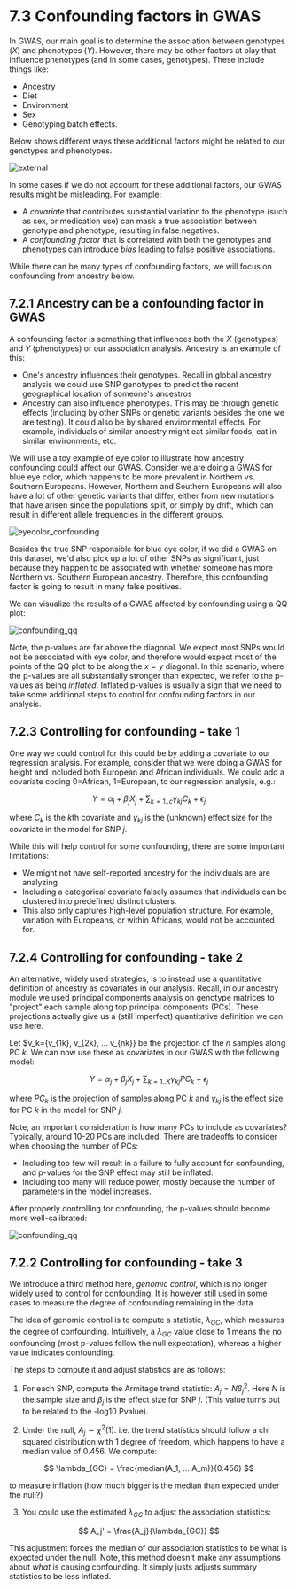 # 7.3 Confounding factors in GWAS

In GWAS, our main goal is to determine the association between genotypes ($X$) and phenotypes ($Y$). However, there may be other factors at play that influence phenotypes (and in some cases, genotypes). These include things like:

* Ancestry
* Diet
* Environment
* Sex
* Genotyping batch effects.

Below shows different ways these additional factors might be related to our genotypes and phenotypes. 

![external](images/external_factors.png)

In some cases if we do not account for these additional factors, our GWAS results might be misleading. For example:

* A *covariate* that contributes substantial variation to the phenotype (such as sex, or medication use) can mask a true association between genotype and phenotype, resulting in false negatives.
* A *confounding factor* that is correlated with both the genotypes and phenotypes can introduce *bias* leading to false positive associations. 

While there can be many types of confounding factors, we will focus on confounding from ancestry below.

## 7.2.1 Ancestry can be a confounding factor in GWAS

A confounding factor is something that influences both the $X$ (genotypes) and $Y$ (phenotypes) or our association analysis. Ancestry is an example of this:

* One's ancestry influences their genotypes. Recall in global ancestry analysis we could use SNP genotypes to predict the recent geographical location of someone's ancestros
* Ancestry can also influence phenotypes. This may be through genetic effects (including by other SNPs or genetic variants besides the one we are testing). It could also be by shared environmental effects. For example, individuals of similar ancestry might eat similar foods, eat in similar environments, etc.

We will use a toy example of eye color to illustrate how ancestry confounding could affect our GWAS. Consider we are doing a GWAS for blue eye color, which happens to be more prevalent in Northern vs. Southern Europeans. However, Northern and Southern Europeans will also have a lot of other genetic variants that differ, either from new mutations that have arisen since the populations split, or simply by drift, which can result in different allele frequencies in the different groups.

![eyecolor_confounding](images/eyecolor_confounding.png)

Besides the true SNP responsible for blue eye color, if we did a GWAS on this dataset, we'd also pick up a lot of other SNPs as significant, just because they happen to be associated with whether someone has more Northern vs. Southern European ancestry. Therefore, this confounding factor is going to result in many false positives.

We can visualize the results of a GWAS affected by confounding using a QQ plot:

![confounding_qq](images/confounding_QQ.png)

Note, the p-values are far above the diagonal. We expect most SNPs would not be associated with eye color, and therefore would expect most of the points of the QQ plot to be along the $x=y$ diagonal. In this scenario, where the p-values are all substantially stronger than expected, we refer to the p-values as being *inflated*. Inflated p-values is usually a sign that we need to take some additional steps to control for confounding factors in our analysis.

## 7.2.3 Controlling for confounding - take 1

One way we could control for this could be by adding a covariate to our regression analysis. For example, consider that we were doing a GWAS for height and included both European and African individuals. We could add a covariate coding 0=African, 1=European, to our regression analysis, e.g.:

$$
Y = \alpha_j + \beta_j X_j + \sum_{k=1..c} \gamma_{kj} C_{k} + \epsilon_j 
$$

where $C_k$ is the $k$th covariate and $\gamma_{kj}$ is the (unknown) effect size for the covariate in the model for SNP $j$.

While this will help control for some confounding, there are some important limitations:

* We might not have self-reported ancestry for the individuals are are analyzing
* Including a categorical covariate falsely assumes that individuals can be clustered into predefined distinct clusters.
* This also only captures high-level population structure. For example, variation with Europeans, or within Africans, would not be accounted for.

## 7.2.4 Controlling for confounding - take 2

An alternative, widely used strategies, is to instead use a quantitative definition of ancestry as covariates in our analysis. Recall, in our ancestry module we used principal components analysis on genotype matrices to "project" each sample along top principal components (PCs). These projections actually give us a (still imperfect) quantitative definition we can use here.

Let $v_k=\{v_{1k}, v_{2k}, ... v_{nk}\} be the projection of the $n$ samples along PC $k$. We can now use these as covariates in our GWAS with the following model:

$$
Y = \alpha_j + \beta_j X_j + \sum_{k=1..K} \gamma_{kj} PC_{k} + \epsilon_j 
$$

where $PC_k$ is the projection of samples along PC $k$ and $\gamma_{kj}$ is the effect size for PC $k$ in the model for SNP $j$.

Note, an important consideration is how many PCs to include as covariates? Typically, around 10-20 PCs are included. There are tradeoffs to consider when choosing the number of PCs:

* Including too few will result in a failure to fully account for confounding, and p-values for the SNP effect may still be inflated.
* Including too many will reduce power, mostly because the number of parameters in the model increases. 

After properly controlling for confounding, the p-values should become more well-calibrated:

![confounding_qq](images/confounding_QQ_fixed.png)

## 7.2.2 Controlling for confounding - take 3

We introduce a third method here, *genomic control*, which is no longer widely used to control for confounding. It is however still used in some cases to measure the degree of confounding remaining in the data.

The idea of genomic control is to compute a statistic, $\lambda_{GC}$, which measures the degree of confounding. Intuitively, a $\lambda_{GC}$ value close to 1 means the no confounding (most p-values follow the null expectation), whereas a higher value indicates confounding.

The steps to compute it and adjust statistics are as follows:

1. For each SNP, compute the Armitage trend statistic: $A_j = N\beta_j^2$. Here $N$ is the sample size and $\beta_j$ is the effect size for SNP $j$. (This value turns out to be related to the -log10 Pvalue).

2. Under the null, $A_j \sim \chi^2(1)$. i.e. the trend statistics should follow a chi squared distribution with 1 degree of freedom, which happens to have a median value of 0.456. We compute:

$$
\lambda_{GC} = \frac{median(A_1, ... A_m)}{0.456}
$$

to measure inflation (how much bigger is the median than expected under the null?)

3. You could use the estimated $\lambda_{GC}$ to adjust the association statistics:

$$
A_j' = \frac{A_j}{\lambda_{GC}}
$$

This adjustment forces the median of our association statistics to be what is expected under the null. Note, this method doesn't make any assumptions about *what* is causing confounding. It simply justs adjusts summary statistics to be less inflated.
